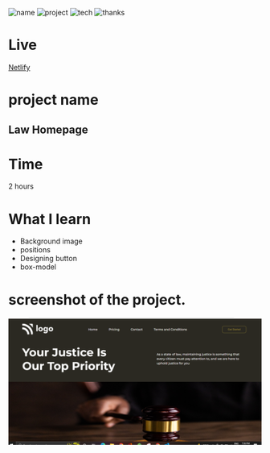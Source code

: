 ![name](https://img.shields.io/badge/name-vikas%20kumar-brightgreen)
![project](https://img.shields.io/badge/project-law%20homepage-green)
![tech](https://img.shields.io/badge/tech-css-yellowgreen)
![thanks](https://img.shields.io/badge/thanks-hitesh%20choudhary-red)
# Live
[Netlify](https://law-homepage-840153.netlify.app/)

# project name
## Law Homepage

# Time
2 hours 
# What I learn
* Background image
* positions
* Designing button
* box-model

# screenshot of the project.
![dance project](./screenshot/law.PNG)
